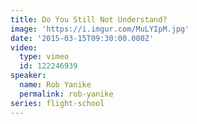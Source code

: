 ```yaml
---
title: Do You Still Not Understand?
image: 'https://i.imgur.com/MuLYIpM.jpg'
date: '2015-03-15T09:30:00.000Z'
video:
  type: vimeo
  id: 122246939
speaker:
  name: Rob Yanike
  permalink: rob-yanike
series: flight-school
---
```


